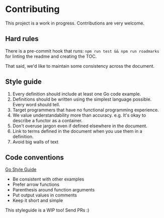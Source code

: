 # Contributing

This project is a work in progress. Contributions are very welcome.

## Hard rules

There is a pre-commit hook that runs:  `npm run test && npm run roadmarks` for linting the readme and creating the TOC.

That said, we'd like to maintain some consistency across the document.

## Style guide

1. Every definition should include at least one Go code example.
2. Definitions should be written using the simplest language possible. Every word should tell.
3. Target programmers that have no functional programming experience.
4. We value understandability more than accuracy. e.g. It's okay to describe a functor as a container.
5. Don't overuse jargon even if defined elsewhere in the document.
6. Link to terms defined in the document when you use them in a definition.
7. Avoid big walls of text

## Code conventions

[Go Style Guide](https://github.com/uber-go/guide/blob/master/style.md)

* Be consistent with other examples
* Prefer arrow functions
* Parenthesis around function arguments
* Put output values in comments
* Keep it short and simple

This styleguide is a WIP too! Send PRs :)

